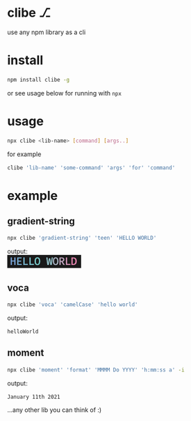 # clibe ⎇
use any npm library as a cli

# install
```bash
npm install clibe -g
```
or see usage below for running with `npx`


# usage
```bash
npx clibe <lib-name> [command] [args..]
```
for example   
```bash
clibe 'lib-name' 'some-command' 'args' 'for' 'command'
```

# example
## gradient-string
```bash
npx clibe 'gradient-string' 'teen' 'HELLO WORLD'
```
output:   
![](./hello.png)

## voca
```bash
npx clibe 'voca' 'camelCase' 'hello world'
```
output:   
```
helloWorld
```
## moment
```bash
npx clibe 'moment' 'format' 'MMMM Do YYYY' 'h:mm:ss a' -i 
```
output:   
```
January 11th 2021
```

...any other lib you can think of :)